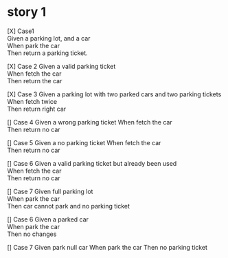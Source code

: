 # story 1
[X] Case1  
Given a parking lot, and a car  
When park the car  
Then return a parking ticket. 

[X] Case 2
Given a valid parking ticket  
When fetch the car   
Then return the car 

[X] Case 3
Given a parking lot with two parked cars and two parking tickets  
When fetch twice  
Then return right car 

[] Case 4
Given a wrong parking ticket
When fetch the car  
Then return no car  


[] Case 5
Given a no parking ticket
When fetch the car  
Then return no car

[] Case 6
Given a valid parking ticket but already been used  
When fetch the car  
Then return no car  

[] Case 7
Given full parking lot  
When park the car  
Then car cannot park and no parking ticket  









[] Case 6
Given a parked car  
When park the car  
Then no changes

[] Case 7
Given park null car
When park the car
Then no parking ticket